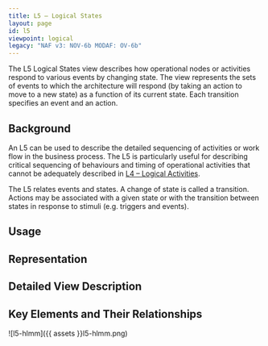 ```yaml
---
title: L5 – Logical States
layout: page
id: l5
viewpoint: logical
legacy: "NAF v3: NOV-6b MODAF: OV-6b"
---
```


The L5 Logical States view describes how operational nodes or
activities respond to various events by changing state. The view
represents the sets of events to which the architecture will respond (by
taking an action to move to a new state) as a function of its current
state. Each transition specifies an event and an action.

## Background

An L5 can be used to describe the detailed sequencing of activities or
work flow in the business process. The L5 is particularly useful for
describing critical sequencing of behaviours and timing of operational
activities that cannot be adequately described in [L4 – Logical
Activities](l4.html).

The L5 relates events and states. A change of state is called a
transition. Actions may be associated with a given state or with the
transition between states in response to stimuli (e.g. triggers and
events).

## Usage

## Representation

## Detailed View Description

## Key Elements and Their Relationships

![l5-hlmm]({{ assets }}l5-hlmm.png)

